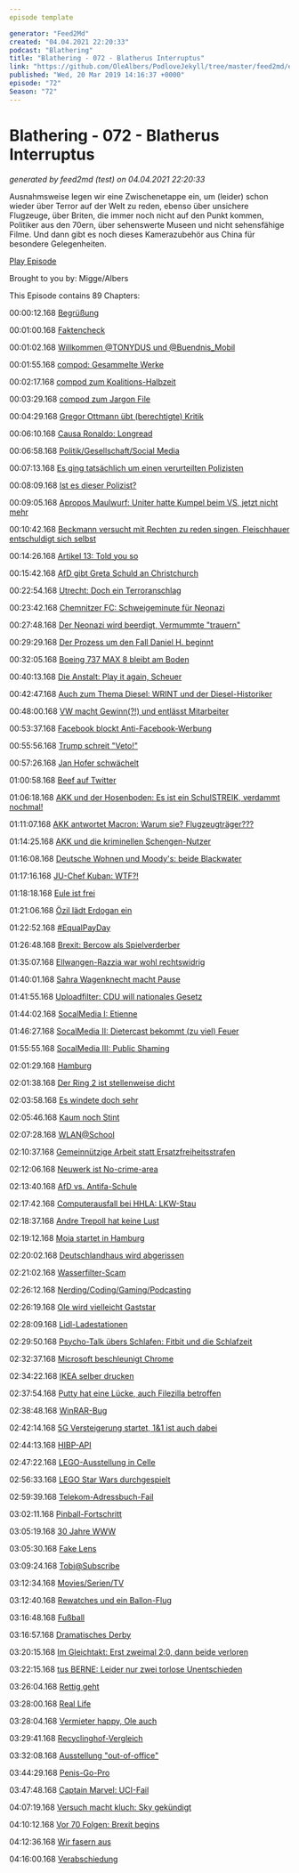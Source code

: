 ```yaml
---
episode template

generator: "Feed2Md"
created: "04.04.2021 22:20:33"
podcast: "Blathering"
title: "Blathering - 072 - Blatherus Interruptus"
link: "https://github.com/OleAlbers/PodloveJekyll/tree/master/feed2md/example/export/seasons/4/2019/3/Blathering___072___Blatherus_Interruptus.md"
published: "Wed, 20 Mar 2019 14:16:37 +0000"
episode: "72"
Season: "72"
---
```


# Blathering - 072 - Blatherus Interruptus
_generated by feed2md (test) on 04.04.2021 22:20:33_

Ausnahmsweise legen wir eine Zwischenetappe ein, um (leider) schon wieder über Terror auf der Welt zu reden, ebenso über unsichere Flugzeuge, über Briten, die immer noch nicht auf den Punkt kommen, Politiker aus den 70ern, über sehenswerte Museen und nicht sehensfähige Filme. Und dann gibt es noch dieses Kamerazubehör aus China für besondere Gelegenheiten.

[Play Episode](https://www.blathering.de/podlove/file/709/s/feed/c/mp3/blathering_072.mp3)

Brought to you by: Migge/Albers

This Episode contains 89 Chapters:


00:00:12.168 [Begrüßung]()

00:01:00.168 [Faktencheck]()

00:01:02.168 [Willkommen @TONYDUS und @Buendnis_Mobil](https://twitter.com/Buendnis_Mobil/status/1106312924426063872)

00:01:55.168 [compod: Gesammelte Werke](http://hurz.me/vz)

00:02:17.168 [compod zum Koalitions-Halbzeit](https://www.zeit.de/politik/deutschland/2019-02/grosse-koalition-annegret-kramp-karrenbauer-cdu-spd-halbzeitbilanz)

00:03:29.168 [compod zum Jargon File](https://en.wikipedia.org/wiki/Tech_Model_Railroad_Club)

00:04:29.168 [Gregor Ottmann übt (berechtigte) Kritik](https://pluspora.com/posts/cdd03c8026cc0137d8ed288023909140)

00:06:10.168 [Causa Ronaldo: Longread](http://www.espn.com/soccer/soccer/0/blog/post/3794488/six-months-after-ronaldo-was-accused-of-rapewhy-is-the-case-in-legal-limbo)

00:06:58.168 [Politik/Gesellschaft/Social Media]()

00:07:13.168 [Es ging tatsächlich um einen verurteilten Polizisten](http://www.tagesschau.de/regional/nordrheinwestfalen/luegde-121.html)

00:08:09.168 [Ist es dieser Polizist?](https://www1.wdr.de/nachrichten/landespolitik/fall-luegde-innenausschuss-100.html)

00:09:05.168 [Apropos Maulwurf: Uniter hatte Kumpel beim VS, jetzt nicht mehr](http://www.taz.de/taz-Recherche-zu-Hannibal-Verein-Uniter/!5581162/)

00:10:42.168 [Beckmann versucht mit Rechten zu reden singen, Fleischhauer entschuldigt sich selbst](https://twitter.com/ismail_kupeli/status/1104819629208289280)

00:14:26.168 [Artikel 13: Told you so](https://twitter.com/Senficon/status/1104820546770997249)

00:15:42.168 [AfD gibt Greta Schuld an Christchurch](https://twitter.com/stammtischphilo/status/1106452034482593794)

00:22:54.168 [Utrecht: Doch ein Terroranschlag](https://www.nzz.ch/panorama/niederlande-moeglicher-terroranschlag-in-utrecht-fordert-tote-ld.1468031)

00:23:42.168 [Chemnitzer FC: Schweigeminute für Neonazi](https://www.welt.de/sport/fussball/article190052561/HooNaRa-Gruender-Chemnitzer-FC-haelt-Schweigeminute-fuer-Neonazi-ab.html)

00:27:48.168 [Der Neonazi wird beerdigt, Vermummte "trauern"](http://www.taz.de/Trauermarsch-fuer-Nazi-in-Chemnitz/!5578603/)

00:29:29.168 [Der Prozess um den Fall Daniel H. beginnt](http://www.taz.de/Prozess-um-Messerstiche-gegen-Daniel-H/!5577860/)

00:32:05.168 [Boeing 737 MAX 8 bleibt am Boden](https://threadreaderapp.com/thread/1106128755330830338.html)

00:40:13.168 [Die Anstalt: Play it again, Scheuer](https://www.sueddeutsche.de/politik/grenzwerte-feinstaub-scheuer-1.4365362)

00:42:47.168 [Auch zum Thema Diesel: WRINT und der Diesel-Historiker](https://wrint.de/2019/03/14/wr921-dieselautos/)

00:48:00.168 [VW macht Gewinn(?!) und entlässt Mitarbeiter](https://www.volksverpetzer.de/bericht/vw-rekordgewinn/)

00:53:37.168 [Facebook blockt Anti-Facebook-Werbung](https://www.zdnet.de/88356165/facebook-sperrt-werbung-von-us-senatorin/)

00:55:56.168 [Trump schreit "Veto!"](http://www.taz.de/US-Senat-votiert-gegen-Notstand/!5580759/)

00:57:26.168 [Jan Hofer schwächelt](https://bildblog.de/108303/bild-fuehrt-jan-hofer-vor/)

01:00:58.168 [Beef auf Twitter](https://twitter.com/peterbreuer/status/1106318478758289408)

01:06:18.168 [AKK und der Hosenboden: Es ist ein SchulSTREIK, verdammt nochmal!](https://threadreaderapp.com/thread/1107966519273758721.html)

01:11:07.168 [AKK antwortet Macron: Warum sie? Flugzeugträger???](https://lauerundwehner.de/luw007-sexuelle-belaestigung-im-internet-ellwangen-flugtaxis-brexit-kramp-karrenbauers-antwort-auf-macron/?t=2:07:00,2:41:55)

01:14:25.168 [AKK und die kriminellen Schengen-Nutzer](https://www.faz.net/aktuell/politik/denk-ich-an-deutschland/akk-kriminelle-nutzen-schengen-derzeit-perfekt-behoerden-nicht-16090743.html)

01:16:08.168 [Deutsche Wohnen und Moody's: beide Blackwater](http://www.taz.de/!5577871/)

01:17:16.168 [JU-Chef Kuban: WTF?!](https://www.queer.de/detail.php?article_id=33214)

01:18:18.168 [Eule ist frei](http://www.taz.de/Aktivistin-aus-dem-Hambacher-Wald/!5580887/)

01:21:06.168 [Özil lädt Erdogan ein](https://www.t-online.de/sport/fussball/international/id_85417362/mesut-oezil-hat-wohl-tuerkei-praesident-erdogan-zur-hochzeit-eingeladen.html)

01:22:52.168 [#EqualPayDay](https://twitter.com/Mareicares/status/1107549736188424192)

01:26:48.168 [Brexit: Bercow als Spielverderber](https://www.sueddeutsche.de/politik/brexit-abstimmung-may-bercow-1.4372313)

01:35:07.168 [Ellwangen-Razzia war wohl rechtswidrig](http://www.taz.de/!5580756/)

01:40:01.168 [Sahra Wagenknecht macht Pause](https://www.tagesspiegel.de/politik/linke-ohne-frontfrau-sahra-wagenknecht-die-freie-radikale/24094918.html)

01:41:55.168 [Uploadfilter: CDU will nationales Gesetz](http://www.spiegel.de/politik/deutschland/eu-urheberrechtsreform-cdu-will-die-uploadfilter-beerdigen-a-1258124.html)

01:44:02.168 [SocalMedia I: Etienne](https://twitter.com/EtienneToGo/status/1105470902492385281)

01:46:27.168 [SocalMedia II: Dietercast bekommt (zu viel) Feuer](https://threadreaderapp.com/thread/1105551173652803586.html)

01:55:55.168 [SocalMedia III: Public Shaming](https://www.youtube.com/watch?v=Yq7Eh6JTKIg)

02:01:29.168 [Hamburg]()

02:01:38.168 [Der Ring 2 ist stellenweise dicht](https://lsbg.hamburg.de/ring2-hamburg-nord/)

02:03:58.168 [Es windete doch sehr](https://www.mopo.de/hamburg/polizei/sturm--heinz--in-hamburg-fischmarkt-unter-wasser---bahnstrecke-nach-luebeck-gesperrt-32227620)

02:05:46.168 [Kaum noch Stint](https://www.zeit.de/hamburg/2019-03/stintbestand-elbe-rueckgang-elbvertiefung-gefaehrdung-oekosystem)

02:07:28.168 [WLAN@School](https://www.ndr.de/nachrichten/hamburg/WLAN-fuer-jedes-Hamburger-Klassenzimmer,digitalpakt136.html)

02:10:37.168 [Gemeinnützige Arbeit statt Ersatzfreiheitsstrafen](https://www.welt.de/regionales/hamburg/article179070832/Ersatzfreiheitsstrafe-in-Hamburg-Gemeinnuetzige-Arbeit-statt-Haft.html)

02:12:06.168 [Neuwerk ist No-crime-area](https://www.ndr.de/nachrichten/hamburg/So-sicher-sind-die-Hamburger-Stadtteile,kriminalstatistik244.html)

02:13:40.168 [AfD vs. Antifa-Schule](https://www.abendblatt.de/hamburg/article216696081/Linksextremisten-betreiben-ungestoert-Propaganda-an-Schule.html)

02:17:42.168 [Computerausfall bei HHLA: LKW-Stau](https://www.welt.de/regionales/hamburg/article190165133/Hafenkonzern-HHLA-Containerstau-im-Hamburger-Hafen-nach-Computerausfall.html)

02:18:37.168 [Andre Trepoll hat keine Lust](https://www.shz.de/regionales/hamburg/andre-trepoll-waegt-ab-keine-spitzenkandidatur-bei-buergerschaftswahl-hamburg-id23022067.html)

02:19:12.168 [Moia startet in Hamburg](https://www.moia.io/de-DE/presse/MOIA-startet-in-Hamburg-den-groessten-elektrischen-Ridesharing-Dienst-Europas)

02:20:02.168 [Deutschlandhaus wird abgerissen](https://www.ndr.de/nachrichten/hamburg/Das-Deutschlandhaus-wird-abgerissen,deutschlandhaus114.html)

02:21:02.168 [Wasserfilter-Scam](https://www.hamburg1.de/nachrichten/39697/Warnung_vor_unserioesen_Wasserfiltern.html)

02:26:12.168 [Nerding/Coding/Gaming/Podcasting]()

02:26:19.168 [Ole wird vielleicht Gaststar](https://twitter.com/Delanji/status/1104790767875305472)

02:28:09.168 [Lidl-Ladestationen](https://www.elektroauto-news.net/2019/lidl-invest-elektromobilitaet-ladesaeulen)

02:29:50.168 [Psycho-Talk übers Schlafen: Fitbit und die Schlafzeit](https://www.psycho-talk.de/2019/03/10/psyt035-nach-muede-kommt-bloed/)

02:32:37.168 [Microsoft beschleunigt Chrome](https://www.zdnet.de/88356055/microsoft-beschleunigt-chrome/)

02:34:22.168 [IKEA selber drucken](https://twitter.com/stammtischphilo/status/1107919200817958912)

02:37:54.168 [Putty hat eine Lücke, auch Filezilla betroffen](https://www.golem.de/news/ssh-software-kritische-sicherheitsluecken-in-putty-1903-140081.html)

02:38:48.168 [WinRAR-Bug](https://www.engadget.com/2019/03/15/winrar-bug-malware/)

02:42:14.168 [5G Versteigerung startet, 1&1 ist auch dabei](https://rp-online.de/digitales/internet/5g-auktion-startet-frequenzen-fuer-das-neue-echtzeitnetz_aid-37482243)

02:44:13.168 [HIBP-API](https://twitter.com/stammtischphilo/status/1107760421799424006)

02:47:22.168 [LEGO-Ausstellung in Celle](https://www.tobiasmigge.de/2019/03/12/12von12-m%C3%A4rz-2019/)

02:56:33.168 [LEGO Star Wars durchgespielt](https://www.lego.com/de-de/themes/star-wars/games/star-wars-the-force-awakens-7b2135b29d7f4421b12cbf5155653707)

02:59:39.168 [Telekom-Adressbuch-Fail](https://twitter.com/nitram2342/status/1106736004520648704)

03:02:11.168 [Pinball-Fortschritt](https://twitter.com/stammtischphilo/status/1107379721510309888)

03:05:19.168 [30 Jahre WWW](https://www.tagesschau.de/multimedia/video/video-514629.html)

03:05:30.168 [Fake Lens](https://twitter.com/stammtischphilo/status/1107919775508897793)

03:09:24.168 [Tobi@Subscribe](https://das-sendezentrum.de/subscribe/sub10)

03:12:34.168 [Movies/Serien/TV]()

03:12:40.168 [Rewatches und ein Ballon-Flug](https://de.wikipedia.org/wiki/Ballon_(Film))

03:16:48.168 [Fußball]()

03:16:57.168 [Dramatisches Derby](https://www.stefangroenveld.de/2019/zuviel-groessenwahn/)

03:20:15.168 [Im Gleichtakt: Erst zweimal 2:0, dann beide verloren](https://www.fcstpauli.com/news/der-fc-st-pauli-mit-deutlicher-niederlage-beim-sv-sandhausen-1819/)

03:22:15.168 [tus BERNE: Leider nur zwei torlose Unentschieden](http://hurz.me/vy)

03:26:04.168 [Rettig geht](https://www.fcstpauli.com/news/andreas-rettig-verlaesst-den-fc-st-pauli-aus-persoenlichen-gruenden-zum-30-september-2019/)

03:28:00.168 [Real Life]()

03:28:04.168 [Vermieter happy, Ole auch](https://twitter.com/stammtischphilo/status/1106589022766415873)

03:29:41.168 [Recyclinghof-Vergleich](https://twitter.com/stammtischphilo/status/1105484296419192839)

03:32:08.168 [Ausstellung "out-of-office"](https://shmh.de/de/ausstellungen/out-of-office)

03:44:29.168 [Penis-Go-Pro](https://twitter.com/krad75/status/1106084066028326912)

03:47:48.168 [Captain Marvel: UCI-Fail](https://twitter.com/tmigge/status/1107662849009242112)

04:07:19.168 [Versuch macht kluch: Sky gekündigt](https://twitter.com/tmigge/status/1107192732953559040)

04:10:12.168 [Vor 70 Folgen: Brexit begins](https://www.blathering.de/2016/06/blathering-002-nasenkorrekturen-brennende-bunker-und-klaerwerke/)

04:12:36.168 [Wir fasern aus]()

04:16:00.168 [Verabschiedung]()


